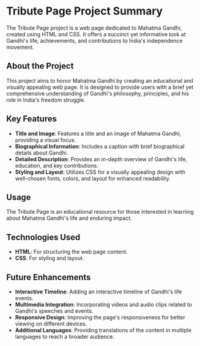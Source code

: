 # Tribute Page Project Summary

The Tribute Page project is a web page dedicated to Mahatma Gandhi, created using HTML and CSS. It offers a succinct yet informative look at Gandhi's life, achievements, and contributions to India's independence movement.

## About the Project

This project aims to honor Mahatma Gandhi by creating an educational and visually appealing web page. It is designed to provide users with a brief yet comprehensive understanding of Gandhi's philosophy, principles, and his role in India's freedom struggle.

## Key Features

- **Title and Image**: Features a title and an image of Mahatma Gandhi, providing a visual focus.
- **Biographical Information**: Includes a caption with brief biographical details about Gandhi.
- **Detailed Description**: Provides an in-depth overview of Gandhi's life, education, and key contributions.
- **Styling and Layout**: Utilizes CSS for a visually appealing design with well-chosen fonts, colors, and layout for enhanced readability.

## Usage

The Tribute Page is an educational resource for those interested in learning about Mahatma Gandhi's life and enduring impact.

## Technologies Used

- **HTML**: For structuring the web page content.
- **CSS**: For styling and layout.

## Future Enhancements

- **Interactive Timeline**: Adding an interactive timeline of Gandhi's life events.
- **Multimedia Integration**: Incorporating videos and audio clips related to Gandhi's speeches and events.
- **Responsive Design**: Improving the page's responsiveness for better viewing on different devices.
- **Additional Languages**: Providing translations of the content in multiple languages to reach a broader audience.
